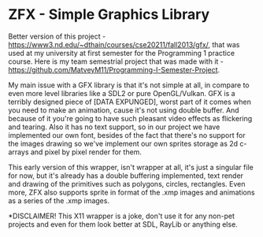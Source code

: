 # ZFX - Simple Graphics Library
Better version of this project - https://www3.nd.edu/~dthain/courses/cse20211/fall2013/gfx/, that was used at my university at first semester for the Programming 1 practice course. 
Here is my team semestrial project that was made with it - https://github.com/MatveyM11/Programming-I-Semester-Project.

My main issue with a GFX library is that it's not simple at all, in compare to even more level libraries like a SDL2 or pure OpenGL/Vulkan.
GFX is a terribly designed piece of [DATA EXPUNGED], worst part of it comes when you need to make an animation, cause it's not using double buffer.
And because of it you're going to have such pleasant video effects as flickering and tearing.
Also it has no text support, so in our project we have implemented our own font, besides of the fact that there's no support for the images drawing so we've implement our own sprites storage as 2d c-arrays and pixel by pixel render for them.

This early version of this wrapper, isn't wrapper at all, it's just a singular file for now, but it's already has a double buffering implemented, text render and drawing of the primitives such as polygons, circles, rectangles. 
Even more, ZFX also supports sprite in format of the .xmp images and animations as a series of the .xmp images. 


*DISCLAIMER!
This X11 wrapper is a joke, don't use it for any non-pet projects and even for them look better at SDL, RayLib or anything else.
